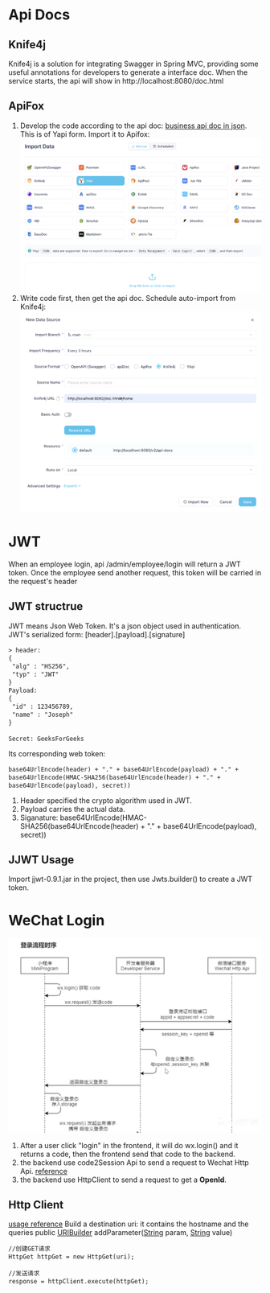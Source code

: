 # Api Docs

## Knife4j

Knife4j is a solution for integrating Swagger in Spring MVC, providing some useful annotations for developers to generate a interface doc.
When the service starts, the api will show in http://localhost:8080/doc.html

## ApiFox
1. Develop the code according to the api doc: [business api doc in json](./assets/%E8%8B%8D%E7%A9%B9%E5%A4%96%E5%8D%96-%E7%AE%A1%E7%90%86%E7%AB%AF%E6%8E%A5%E5%8F%A3.json). This is of Yapi form.
   Import it to Apifox: ![apifox-yapi](./assets/apifox-yapi.png)
2. Write code first, then get the api doc.
   Schedule auto-import from Knife4j:![apifox-knife4j](./assets/apifox-knife4j.png)
# JWT
When an employee login, api /admin/employee/login will return a JWT token.
Once the employee send another request, this token will be carried in the request's header

## JWT structrue

JWT means Json Web Token. It's a json object used in authentication.
JWT's serialized form:
[header].[payload].[signature]

    > header:  
    {  
     "alg" : "HS256",  
     "typ" : "JWT"  
    }  
   	Payload:  
   	{  
   	 "id" : 123456789,  
   	 "name" : "Joseph"  
   	}  
   	  
   	Secret: GeeksForGeeks

Its corresponding web token:

    base64UrlEncode(header) + "." + base64UrlEncode(payload) + "." + base64UrlEncode(HMAC-SHA256(base64UrlEncode(header) + "." + base64UrlEncode(payload), secret))

1. Header specified the crypto algorithm used in JWT.
2. Payload carries the actual data.
3. Siganature: base64UrlEncode(HMAC-SHA256(base64UrlEncode(header) + "." + base64UrlEncode(payload), secret))

## JJWT Usage
Import jjwt-0.9.1.jar in the project, then use Jwts.builder() to create a JWT token.

# WeChat Login
![wechat login process](./assets/img.png)
1. After a user click "login" in the frontend, it will do wx.login() and it returns a code, then the frontend send that code to the backend.
2. the backend use code2Session Api to send a request to Wechat Http Api. [reference](https://developers.weixin.qq.com/miniprogram/dev/OpenApiDoc/user-login/code2Session.html)
3. the backend use HttpClient to send a request to get a **OpenId**.

## Http Client
[usage reference](https://hc.apache.org/httpcomponents-client-4.5.x/current/httpclient/apidocs/org/apache/http/client/utils/package-summary.html)
Build a destination uri: it contains the hostname and the queries
public [URIBuilder](https://hc.apache.org/httpcomponents-client-4.5.x/current/httpclient/apidocs/org/apache/http/client/utils/URIBuilder.html "class in org.apache.http.client.utils") addParameter([String](https://docs.oracle.com/javase/6/docs/api/java/lang/String.html?is-external=true "class or interface in java.lang") param,
[String](https://docs.oracle.com/javase/6/docs/api/java/lang/String.html?is-external=true "class or interface in java.lang") value)

    //创建GET请求  
	HttpGet httpGet = new HttpGet(uri);  
	  
	//发送请求  
	response = httpClient.execute(httpGet);
